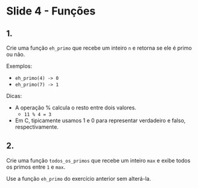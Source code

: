 <meta http-equiv="Content-Type" content="text/html; charset=UTF-8"/></p>        

Slide 4 - Funções
=================

## 1.

Crie uma função `eh_primo` que recebe um inteiro `n` e retorna se ele é primo
ou não.

Exemplos:
- `eh_primo(4) -> 0`
- `eh_primo(7) -> 1`

Dicas:
- A operação % calcula o resto entre dois valores.
    - `11 % 4 = 3`
- Em C, tipicamente usamos 1 e 0 para representar verdadeiro e falso,
  respectivamente.

## 2.

Crie uma função `todos_os_primos` que recebe um inteiro `max` e exibe todos os
primos entre `1` e `max`.

Use a função `eh_primo` do exercício anterior sem alterá-la.
